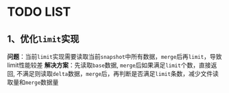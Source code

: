 # TODO LIST

## 1、优化`limit`实现

**问题**：当前`limit`实现需要读取当前`snapshot`中所有数据，`merge`后再`limit`，导致limit性能较差
**解决方案**：先读取`base`数据, `merge`后如果满足`limit`个数，直接返回, 不满足则读取`delta`数据，`merge`后，再判断是否满足`limit`条数，减少文件读取量和`merge`数据量